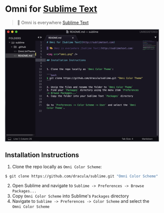 # Omni for [Sublime Text](http://sublimetext.com)

> 🎨 Omni is everywhere [Sublime Text](http://sublimetext.com)

![Screenshot](.github/sublime.png)

## Installation Instructions

1. Clone the repo locally as `Omni Color Scheme`:

```bash
$ git clone https://github.com/dracula/sublime.git "Omni Color Scheme"
```

2. Open Sublime and navigate to `Sublime -> Preferences -> Browse Packages...`
3. Copy `Omni Color Scheme` into Sublime's `Packages` directory
4. Navigate to `Sublime -> Preferences -> Color Scheme` and select the `Omni Color Scheme`
